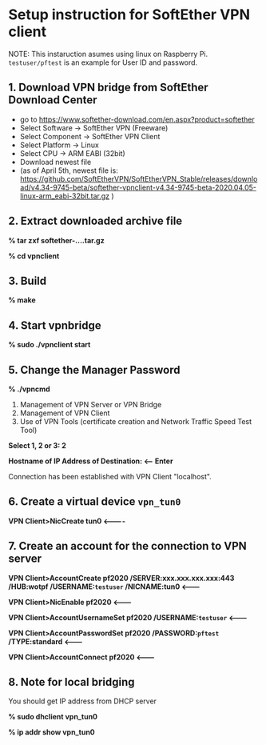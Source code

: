# Setup instruction for SoftEther VPN client

NOTE: This instaruction asumes using linux on Raspberry Pi. `testuser/pftest` is an example for User ID and password.

## 1. Download VPN bridge from SoftEther Download Center
- go to https://www.softether-download.com/en.aspx?product=softether
- Select Software -> SoftEther VPN (Freeware)
- Select Component -> SoftEther VPN Client
- Select Platform -> Linux
- Select CPU -> ARM EABI (32bit)
- Download newest file
- (as of April 5th, newest file is: https://github.com/SoftEtherVPN/SoftEtherVPN_Stable/releases/download/v4.34-9745-beta/softether-vpnclient-v4.34-9745-beta-2020.04.05-linux-arm_eabi-32bit.tar.gz )

## 2. Extract downloaded archive file
**% tar zxf softether-....tar.gz**

**% cd vpnclient**

## 3. Build
**% make**

## 4. Start vpnbridge
**% sudo ./vpnclient start**

## 5. Change the Manager Password
**% ./vpncmd**

1. Management of VPN Server or VPN Bridge
2. Management of VPN Client
3. Use of VPN Tools (certificate creation and Network Traffic Speed Test Tool)

**Select 1, 2 or 3: 2**

**Hostname of IP Address of Destination:   <-- Enter**

Connection has been established with VPN Client "localhost".

## 6. Create a virtual device `vpn_tun0`
**VPN Client>NicCreate tun0      <----**

## 7. Create an account for the connection to VPN server
**VPN Client>AccountCreate pf2020 /SERVER:xxx.xxx.xxx.xxx:443 /HUB:wotpf /USERNAME:`testuser` /NICNAME:tun0            <---**

**VPN Client>NicEnable pf2020            <---**

**VPN Client>AccountUsernameSet pf2020 /USERNAME:`testuser`            <---**

**VPN Client>AccountPasswordSet pf2020 /PASSWORD:`pftest` /TYPE:standard            <---**

**VPN Client>AccountConnect pf2020            <---**

## 8. Note for local bridging
You should get IP address from DHCP server

**% sudo dhclient vpn_tun0**

**% ip addr show vpn_tun0**

